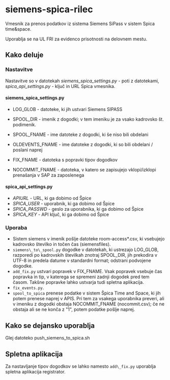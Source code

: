 # siemens-spica-rilec

Vmesnik za prenos podatkov iz sistema Siemens SiPass v sistem Spica time&space.

Uporablja se na UL FRI za evidenco prisotnosti na delovnem mestu.

## Kako deluje

### Nastavitve

Nastavitve so v datotekah *siemens\_spica\_settings.py* - poti z datotekami, *spica_api_settings.py* - ključ in URL Spica vmesnika.

#### siemens\_spica\_settings.py

- LOG\_GLOB - datoteke, ki jih ustvari Siemens SIPASS
- SPOOL\_DIR - imenik z dogodki; v tem imeniku je za vsako kadrovsko št. podimenik.

- SPOOL\_FNAME - ime datoteke z dogodki, ki še niso bili obdelani
- OLDEVENTS\_FNAME - ime datoteke z dogodki, ki so bili obdelani / poslani naprej
- FIX\_FNAME - datoteka s popravki tipov dogodkov

- NOCOMMIT\_FNAME - datoteka, v katero se zapisujejo vklopi/izklopi prenašanja v SAP za zaposlenega

#### spica\_api\_settings.py

- *APIURL* - URL, ki ga dobimo od Špice
- *SPICA\_USER* - uporabnik, ki ga dobimo od Špice
- *SPICA\_PASSWD* - geslo za uporabnika, ki ga dobimo od Špice
- *SPICA\_KEY* - API ključ, ki ga dobimo od Špice

### Uporaba

- Sistem siemens v imenik pošlje datoteke room-access\*.csv, ki vsebujejo kadrovsko številko in točen čas (siemensfiles).
- `siemens\_to\_spool.py` dogodke v datotekah, ki ustrezajo LOG\_GLOB, razporedi po kadrovskih številkah znotraj SPOOL\_DIR, jih prekodira v UTF-8 in predela datume v standardni format; odstrani podvojene dogodke.
- `add_fix.py` ustvari popravek v FIX\_FNAME. Vsak popravek vsebuje čas popravka in tip, v katerega se spremeni zadnji dogodek pred tem časom. Takšne popravke lahko ustvarja tudi spletna aplikacija.
- `fix_events.py`.
- `spool_to_spica` prenese podatke v sistem Špica Time and Space, ki jih potem prenese naprej v APIS. Pri tem za vsakega uporabnika preveri, ali v imeniku z dogodki obstaja NOCOMMIT\_FNAME (nocommit.csv); če ne obstaja ali se ne konča z "1", potem podatke pošlje naprej.


## Kako se dejansko uporablja

Glej datoteko push\_siemens\_to\_spica.sh

## Spletna aplikacija

Za nastavljanje tipov dogodkov se lahko namesto `add\_fix.py` uporablja spletna aplikacija registrator.
